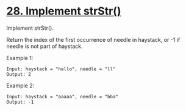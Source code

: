 [28. Implement strStr()](https://leetcode.com/problems/implement-strstr/description/)
=

Implement strStr().

Return the index of the first occurrence of needle in haystack, or -1 if needle is not part of haystack.

Example 1:
```
Input: haystack = "hello", needle = "ll"
Output: 2
```

Example 2:
```apple js
Input: haystack = "aaaaa", needle = "bba"
Output: -1
```
